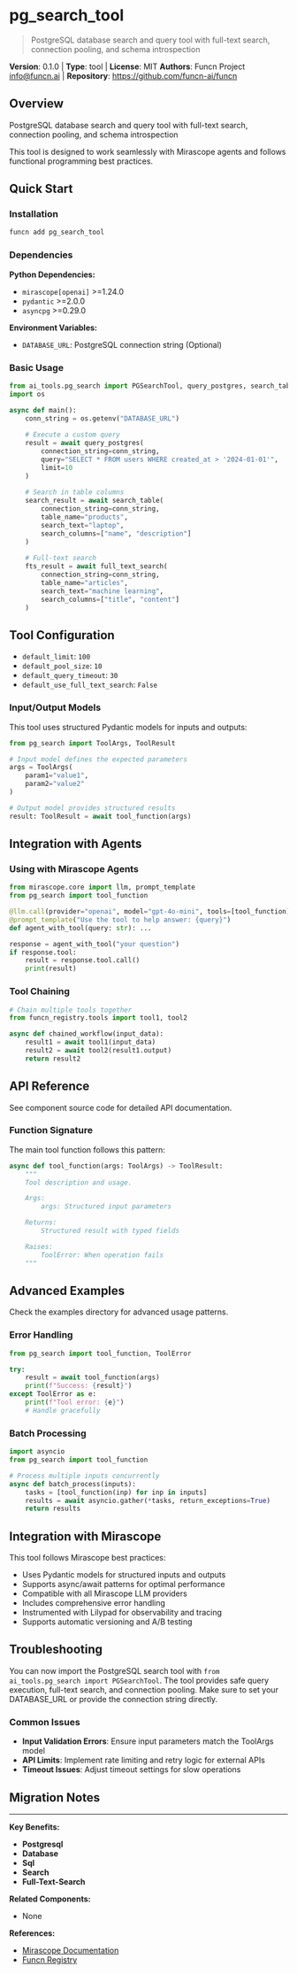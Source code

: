 # pg_search_tool

> PostgreSQL database search and query tool with full-text search, connection pooling, and schema introspection

**Version**: 0.1.0 | **Type**: tool | **License**: MIT
**Authors**: Funcn Project <info@funcn.ai> | **Repository**: https://github.com/funcn-ai/funcn

## Overview

PostgreSQL database search and query tool with full-text search, connection pooling, and schema introspection

This tool is designed to work seamlessly with Mirascope agents and follows functional programming best practices.

## Quick Start

### Installation

```bash
funcn add pg_search_tool
```

### Dependencies

**Python Dependencies:**
- `mirascope[openai]` >=1.24.0
- `pydantic` >=2.0.0
- `asyncpg` >=0.29.0

**Environment Variables:**
- `DATABASE_URL`: PostgreSQL connection string (Optional)

### Basic Usage

```python
from ai_tools.pg_search import PGSearchTool, query_postgres, search_table
import os

async def main():
    conn_string = os.getenv("DATABASE_URL")
    
    # Execute a custom query
    result = await query_postgres(
        connection_string=conn_string,
        query="SELECT * FROM users WHERE created_at > '2024-01-01'",
        limit=10
    )
    
    # Search in table columns
    search_result = await search_table(
        connection_string=conn_string,
        table_name="products",
        search_text="laptop",
        search_columns=["name", "description"]
    )
    
    # Full-text search
    fts_result = await full_text_search(
        connection_string=conn_string,
        table_name="articles",
        search_text="machine learning",
        search_columns=["title", "content"]
    )
```

## Tool Configuration

- `default_limit`: `100`
- `default_pool_size`: `10`
- `default_query_timeout`: `30`
- `default_use_full_text_search`: `False`

### Input/Output Models

This tool uses structured Pydantic models for inputs and outputs:

```python
from pg_search import ToolArgs, ToolResult

# Input model defines the expected parameters
args = ToolArgs(
    param1="value1",
    param2="value2"
)

# Output model provides structured results
result: ToolResult = await tool_function(args)
```

## Integration with Agents

### Using with Mirascope Agents

```python
from mirascope.core import llm, prompt_template
from pg_search import tool_function

@llm.call(provider="openai", model="gpt-4o-mini", tools=[tool_function])
@prompt_template("Use the tool to help answer: {query}")
def agent_with_tool(query: str): ...

response = agent_with_tool("your question")
if response.tool:
    result = response.tool.call()
    print(result)
```

### Tool Chaining

```python
# Chain multiple tools together
from funcn_registry.tools import tool1, tool2

async def chained_workflow(input_data):
    result1 = await tool1(input_data)
    result2 = await tool2(result1.output)
    return result2
```

## API Reference

See component source code for detailed API documentation.

### Function Signature

The main tool function follows this pattern:

```python
async def tool_function(args: ToolArgs) -> ToolResult:
    """
    Tool description and usage.

    Args:
        args: Structured input parameters

    Returns:
        Structured result with typed fields

    Raises:
        ToolError: When operation fails
    """
```

## Advanced Examples

Check the examples directory for advanced usage patterns.

### Error Handling

```python
from pg_search import tool_function, ToolError

try:
    result = await tool_function(args)
    print(f"Success: {result}")
except ToolError as e:
    print(f"Tool error: {e}")
    # Handle gracefully
```

### Batch Processing

```python
import asyncio
from pg_search import tool_function

# Process multiple inputs concurrently
async def batch_process(inputs):
    tasks = [tool_function(inp) for inp in inputs]
    results = await asyncio.gather(*tasks, return_exceptions=True)
    return results
```

## Integration with Mirascope

This tool follows Mirascope best practices:

- Uses Pydantic models for structured inputs and outputs
- Supports async/await patterns for optimal performance
- Compatible with all Mirascope LLM providers
- Includes comprehensive error handling
- Instrumented with Lilypad for observability and tracing
- Supports automatic versioning and A/B testing

## Troubleshooting

You can now import the PostgreSQL search tool with `from ai_tools.pg_search import PGSearchTool`. The tool provides safe query execution, full-text search, and connection pooling. Make sure to set your DATABASE_URL or provide the connection string directly.

### Common Issues

- **Input Validation Errors**: Ensure input parameters match the ToolArgs model
- **API Limits**: Implement rate limiting and retry logic for external APIs
- **Timeout Issues**: Adjust timeout settings for slow operations

## Migration Notes



---

**Key Benefits:**
- **Postgresql**
- **Database**
- **Sql**
- **Search**
- **Full-Text-Search**

**Related Components:**
- None

**References:**
- [Mirascope Documentation](https://mirascope.com)
- [Funcn Registry](https://github.com/funcn-ai/funcn)

